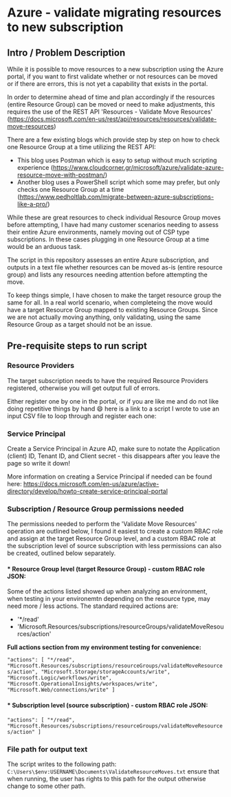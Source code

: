 # Azure - validate migrating resources to new subscription

## Intro / Problem Description

While it is possible to move resources to a new subscription using the Azure portal, if you want to first validate whether or not resources can be moved or if there are errors, this is not yet a capability that exists in the portal.

In order to determine ahead of time and plan accordingly if the resources (entire Resource Group) can be moved or need to make adjustments, this requires the use of the REST API 'Resources - Validate Move Resources' (https://docs.microsoft.com/en-us/rest/api/resources/resources/validate-move-resources)

There are a few existing blogs which provide step by step on how to check one Resource Group at a time utilizing the REST API: 
* This blog uses Postman which is easy to setup without much scripting experience (https://www.cloudcorner.gr/microsoft/azure/validate-azure-resource-move-with-postman/)
* Another blog uses a PowerShell script which some may prefer, but only checks one Resource Group at a time (https://www.pedholtlab.com/migrate-between-azure-subscriptions-like-a-pro/)

While these are great resources to check individual Resource Group moves before attempting, I have had many customer scenarios needing to assess their entire Azure environments, namely moving out of CSP type subscriptions. In these cases plugging in one Resource Group at a time would be an arduous task.

The script in this repository assesses an entire Azure subscription, and outputs in a text file whether resources can be moved as-is (entire resource group) and lists any resources needing attention before attempting the move.

To keep things simple, I have chosen to make the target resource group the same for all. In a real world scenario, when completeing the move would have a target Resource Group mapped to existing Resource Groups. Since we are not actually moving anything, only validating, using the same Resource Group as a target should not be an issue.

## Pre-requisite steps to run script

### Resource Providers

The target subscription needs to have the required Resource Providers registered, otherwise you will get output full of errors. 

Either register one by one in the portal, or if you are like me and do not like doing repetitive things by hand :smile: here is a link to a script I wrote to use an input CSV file to loop through and register each one:

### Service Principal

Create a Service Principal in Azure AD, make sure to notate the Application (client) ID, Tenant ID, and Client secret - this disappears after you leave the page so write it down!

More information on creating a Service Principal if needed can be found here: https://docs.microsoft.com/en-us/azure/active-directory/develop/howto-create-service-principal-portal

### Subscription / Resource Group permissions needed

The permissions needed to perform the 'Validate Move Resources' operation are outlined below, I found it easiest to create a custom RBAC role and assign at the target Resource Group level, and a custom RBAC role at the subscription level of source subscription with less permissions can also be created, outlined below separately.

#### * Resource Group level (target Resource Group) - custom RBAC role JSON:

Some of the actions listed showed up when analyzing an environment, when testing in your environemtn depending on the resource type, may need more / less actions. The standard required actions are:
* '*/read'
* 'Microsoft.Resources/subscriptions/resourceGroups/validateMoveResources/action'

**Full actions section from my environment testing for convenience:**

`"actions": [
                    "*/read",
                    "Microsoft.Resources/subscriptions/resourceGroups/validateMoveResources/action",
                    "Microsoft.Storage/storageAccounts/write",
                    "Microsoft.Logic/workflows/write",
                    "Microsoft.OperationalInsights/workspaces/write",
                    "Microsoft.Web/connections/write"
                ]`

#### * Subscription level (source subscription) - custom RBAC role JSON:

`"actions": [
                    "*/read",
                    "Microsoft.Resources/subscriptions/resourceGroups/validateMoveResources/action"
                ]`
                
### File path for output text

The script writes to the following path: `C:\Users\$env:USERNAME\Documents\ValidateResourceMoves.txt`
ensure that when running, the user has rights to this path for the output otherwise change to some other path.
